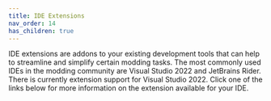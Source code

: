 ```yaml
---
title: IDE Extensions
nav_order: 14
has_children: true
---
```


IDE extensions are addons to your existing development tools that can help to streamline and simplify
certain modding tasks. The most commonly used IDEs in the modding community are Visual Studio 2022 and
JetBrains Rider. There is currently extension support for Visual Studio 2022. Click one of the links
below for more information on the extension available for your IDE.